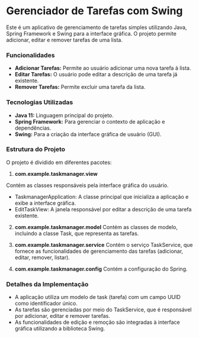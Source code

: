 # Gerenciador de Tarefas com Swing
Este é um aplicativo de gerenciamento de tarefas simples utilizando Java, Spring Framework e Swing para a interface gráfica. O projeto permite adicionar, editar e remover tarefas de uma lista.


### Funcionalidades
* **Adicionar Tarefas:** Permite ao usuário adicionar uma nova tarefa à lista.
* **Editar Tarefas:** O usuário pode editar a descrição de uma tarefa já existente.
* **Remover Tarefas:** Permite excluir uma tarefa da lista.

### Tecnologias Utilizadas
* **Java 11:** Linguagem principal do projeto.
* **Spring Framework:** Para gerenciar o contexto de aplicação e dependências.
* **Swing:** Para a criação da interface gráfica de usuário (GUI).

### Estrutura do Projeto
O projeto é dividido em diferentes pacotes:
1. **com.example.taskmanager.view**

Contém as classes responsáveis pela interface gráfica do usuário.
- TaskmanagerApplication: A classe principal que inicializa a aplicação e exibe a interface gráfica.
- EditTaskView: A janela responsável por editar a descrição de uma tarefa existente.

2. **com.example.taskmanager.model**
Contém as classes de modelo, incluindo a classe Task, que representa as tarefas.

3. **com.example.taskmanager.service**
Contém o serviço TaskService, que fornece as funcionalidades de gerenciamento das tarefas (adicionar, editar, remover, listar).

4. **com.example.taskmanager.config**
Contém a configuração do Spring.

### Detalhes da Implementação
- A aplicação utiliza um modelo de task (tarefa) com um campo UUID como identificador único.
- As tarefas são gerenciadas por meio do TaskService, que é responsável por adicionar, editar e remover tarefas.
- As funcionalidades de edição e remoção são integradas à interface gráfica utilizando a biblioteca Swing.